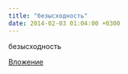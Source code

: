 ```yaml
---
title: "безысходность"
date: 2014-02-03 01:04:00 +0300
---
```


безысходность

[Вложение](https://vk.com/photo41076938_321418611)
